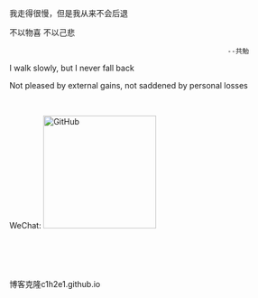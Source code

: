 我走得很慢，但是我从来不会后退

不以物喜 不以己悲

                                                          --共勉

I walk slowly, but I never fall back

Not pleased by external gains, not saddened by personal losses


<br>

WeChat:
<img src="https://github.com/syslaowang/syslaowang.github.io/blob/master/assets/images/%E5%BE%AE%E4%BF%A1%E5%9B%BE%E7%89%87_20200331103222.jpg?raw=true" alt="GitHub" title="WeChat" width="200" height="200" />
<br>
<br>
<br>
<br>
<br>
<br>
博客克隆c1h2e1.github.io
